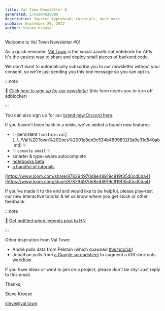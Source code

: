 ```yaml
---
title: Val Town Newsletter 0
generated: 1701894028899
description: Smarter typeahead, tutorials, much more.
pubDate: September 20, 2022
author: Steven Krouse
---
```


Welcome to Val Town Newsletter #0!

As a quick reminder, [Val Town](https://val.town/) is the social JavaScript notebook for APIs. It's the easiest way to share and deploy small pieces of backend code.

We don't want to automatically subscribe you to our newsletter without your consent, so we're just sending you this one message so you can opt in.

:::note

💌 [Click here to *sign up for our newsletter*](https://cdn.forms-content.sg-form.com/6c6893f3-38e6-11ed-b573-a6c391c68d4b) (this form needs you to turn off adblocker)

:::

You can also sign up for our [brand new Discord here](https://discord.gg/dHv45uN5RY).

If you haven't been back in a while, we've added a bunch new features:

- ✨ persistent `[setInterval`]\(../../Val%20Town%20Docs%2001c8eb9c534b4899802f3a9e31d540ab.md) ✨
- ✨ `console.email` ✨
- smarter & type-aware autocomplete
- [notebooks beta](..//val-town-docs)
- [a handful of tutorials](..//val-town-docs)

[https://www.loom.com/share/878294970d8e48919c819f35d0cd0da4](https://www.loom.com/share/878294970d8e48919c819f35d0cd0da4)

If you've made it to the end and would like to be helpful, please play-test our new interactive tutorial & let us know where you get stuck or other feedback:

:::note

🔔 [Get notified when legends post to HN](https://www.val.town/blog/get-notified-when-legends-post-to-hn)

:::

Other inspiration from Val Town:

- André pulls data from Peloton (which spawned [this tutorial](..//archive/peloton-tutorial))
- Jonathan pulls from [a Google spreadsheet](https://www.val.town/stevekrouse.sampleGoogleSheetCSV) to augment a iOS shortcuts workflow

If you have ideas or want to jam on a project, please don't be shy! Just reply to this email.

Thanks,

Steve Krouse

steve@val.town
